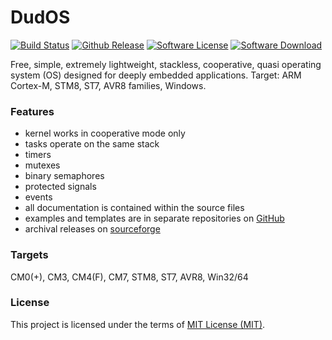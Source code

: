 # DudOS
  [![Build Status](https://travis-ci.org/stateos/DudOS.svg)](https://travis-ci.org/stateos/DudOS)
  [![Github Release](https://img.shields.io/github/release/stateos/DudOS.svg)](https://github.com/stateos/DudOS/releases)
  [![Software License](https://img.shields.io/github/license/stateos/DudOS.svg)](https://opensource.org/licenses/MIT)
  [![Software Download](https://img.shields.io/sourceforge/dt/dudos.stateos.p.svg)](https://sourceforge.net/projects/dudos.stateos.p/files/latest/download)

Free, simple, extremely lightweight, stackless, cooperative, quasi operating system (OS) designed for deeply embedded applications.
Target: ARM Cortex-M, STM8, ST7, AVR8 families, Windows.

### Features

- kernel works in cooperative mode only
- tasks operate on the same stack
- timers
- mutexes
- binary semaphores
- protected signals
- events
- all documentation is contained within the source files
- examples and templates are in separate repositories on [GitHub](https://github.com/stateos)
- archival releases on [sourceforge](https://sourceforge.net/projects/dudos.stateos.p)

### Targets

CM0(+), CM3, CM4(F), CM7, STM8, ST7, AVR8, Win32/64

### License

This project is licensed under the terms of [MIT License (MIT)](https://opensource.org/licenses/MIT).
